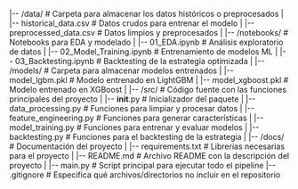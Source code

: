 |-- /data/                     # Carpeta para almacenar los datos históricos o preprocesados
|   |-- historical_data.csv     # Datos crudos para entrenar el modelo
|   |-- preprocessed_data.csv   # Datos limpios y preprocesados
|
|-- /notebooks/                 # Notebooks para EDA y modelado
|   |-- 01_EDA.ipynb            # Análisis exploratorio de datos
|   |-- 02_Model_Training.ipynb # Entrenamiento de modelos ML
|   |-- 03_Backtesting.ipynb    # Backtesting de la estrategia optimizada
|
|-- /models/                    # Carpeta para almacenar modelos entrenados
|   |-- model_lgbm.pkl          # Modelo entrenado en LightGBM
|   |-- model_xgboost.pkl       # Modelo entrenado en XGBoost
|
|-- /src/                       # Código fuente con las funciones principales del proyecto
|   |-- __init__.py             # Inicializador del paquete
|   |-- data_processing.py      # Funciones para limpiar y procesar datos
|   |-- feature_engineering.py  # Funciones para generar características
|   |-- model_training.py       # Funciones para entrenar y evaluar modelos
|   |-- backtesting.py          # Funciones para el backtesting de la estrategia
|
|-- /docs/                      # Documentación del proyecto
|   |-- requirements.txt        # Librerías necesarias para el proyecto
|   |-- README.md               # Archivo README con la descripción del proyecto
|
|-- main.py                     # Script principal para ejecutar todo el pipeline
|-- .gitignore                  # Especifica qué archivos/directorios no incluir en el repositorio

